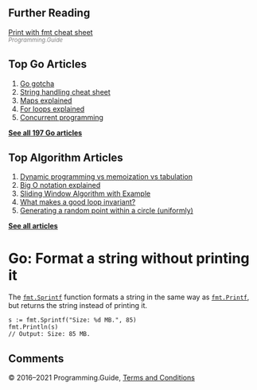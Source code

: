 



## Further Reading

[Print with fmt cheat sheet](fmt-printf-reference-cheat-sheet.html)  
<span style="color: grey; font-style: italic; font-size: smaller">Programming.Guide</span>

## Top Go Articles

1.  [Go gotcha](go-gotcha.html)
2.  [String handling cheat sheet](string-functions-reference-cheat-sheet.html)
3.  [Maps explained](maps-explained.html)
4.  [For loops explained](for-loop.html)
5.  [Concurrent programming](go-concurrency-tutorial.html)

[**See all 197 Go articles**](index.html)



## Top Algorithm Articles

1.  [Dynamic programming vs memoization vs tabulation](../dynamic-programming-vs-memoization-vs-tabulation.html)
2.  [Big O notation explained](../big-o-notation-explained.html)
3.  [Sliding Window Algorithm with Example](../sliding-window-example.html)
4.  [What makes a good loop invariant?](../what-makes-a-good-loop-invariant.html)
5.  [Generating a random point within a circle (uniformly)](../random-point-within-circle.html)

[**See all articles**](../index.html)

# Go: Format a string without printing it

The [`fmt.Sprintf`](https://golang.org/pkg/fmt/#Sprintf) function formats a string in the same way as [`fmt.Printf`](https://golang.org/pkg/fmt/#Printf), but returns the string instead of printing it.

    s := fmt.Sprintf("Size: %d MB.", 85)
    fmt.Println(s)
    // Output: Size: 85 MB.

## Comments



© 2016–2021 Programming.Guide, [Terms and Conditions](../terms-and-conditions.html)
